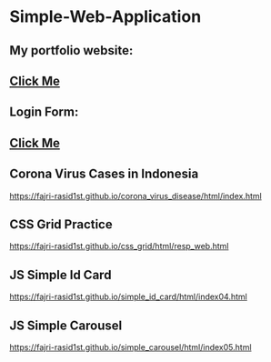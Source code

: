 # Simple-Web-Application

## My portfolio website:
<a href="https://fajri-rasid1st.github.io/portfolio_web/index.html"><h2>Click Me</h2></a>

## Login Form:
<a href="https://fajri-rasid1st.github.io/login_form/index.html"><h2>Click Me</h2></a>

## Corona Virus Cases in Indonesia
https://fajri-rasid1st.github.io/corona_virus_disease/html/index.html

## CSS Grid Practice
https://fajri-rasid1st.github.io/css_grid/html/resp_web.html

## JS Simple Id Card
https://fajri-rasid1st.github.io/simple_id_card/html/index04.html

## JS Simple Carousel
https://fajri-rasid1st.github.io/simple_carousel/html/index05.html
